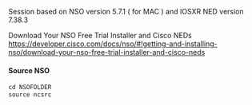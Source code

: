 Session based on NSO version 5.7.1 ( for MAC ) and IOSXR NED version 7.38.3

Download Your NSO Free Trial Installer and Cisco NEDs
https://developer.cisco.com/docs/nso/#!getting-and-installing-nso/download-your-nso-free-trial-installer-and-cisco-neds

#### Source NSO

```javascript
cd NSOFOLDER
source ncsrc
